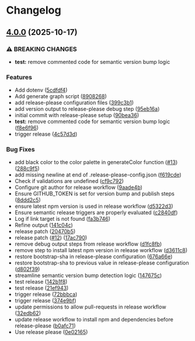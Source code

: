 # Changelog

## [4.0.0](https://github.com/HarrisSidiropoulos/generate-contentful-graph/compare/generate-contentful-graph-v3.0.0...generate-contentful-graph-v4.0.0) (2025-10-17)


### ⚠ BREAKING CHANGES

* **test:** remove commented code for semantic version bump logic

### Features

* Add dotenv ([5cdfdf4](https://github.com/HarrisSidiropoulos/generate-contentful-graph/commit/5cdfdf41c22378fe5700f622e08e2b3858ea1101))
* Add generate graph script ([8908268](https://github.com/HarrisSidiropoulos/generate-contentful-graph/commit/8908268057626f99e9e3074212005809b21be9c2))
* add release-please configuration files ([399c3b1](https://github.com/HarrisSidiropoulos/generate-contentful-graph/commit/399c3b11cdb5dbd2e9d88401ebbf5db08a7a3e81))
* add version output to release-please debug step ([95eb16a](https://github.com/HarrisSidiropoulos/generate-contentful-graph/commit/95eb16ad9b849e5e4311354e9447423dd054419c))
* initial commit with release-please setup ([90bea36](https://github.com/HarrisSidiropoulos/generate-contentful-graph/commit/90bea3642904422664d5a82fb6b508a225907e04))
* **test:** remove commented code for semantic version bump logic ([f8e6f96](https://github.com/HarrisSidiropoulos/generate-contentful-graph/commit/f8e6f96cd7ef3747c40d5b30c603f012061290ba))
* trigger release ([4c57d3d](https://github.com/HarrisSidiropoulos/generate-contentful-graph/commit/4c57d3d105c3af0d6a448db63c101eceefd0d429))


### Bug Fixes

* add black color to the color palette in generateColor function ([#13](https://github.com/HarrisSidiropoulos/generate-contentful-graph/issues/13)) ([288c9f5](https://github.com/HarrisSidiropoulos/generate-contentful-graph/commit/288c9f5ad3150ef35fb6dc09db91b0433d1736ef))
* add missing newline at end of .release-please-config.json ([f619cde](https://github.com/HarrisSidiropoulos/generate-contentful-graph/commit/f619cdeed25cfd015bff381525dd6b722d036d5b))
* Check if validations are undefined ([cf9c792](https://github.com/HarrisSidiropoulos/generate-contentful-graph/commit/cf9c7920c5d5a634a6e707e40fe4e5e4b836b980))
* Configure git author for release workflow ([9aade4b](https://github.com/HarrisSidiropoulos/generate-contentful-graph/commit/9aade4bd0202a0fecf42977b31b2b0e02fc0c247))
* Ensure GITHUB_TOKEN is set for version bump and publish steps ([8ddd2c5](https://github.com/HarrisSidiropoulos/generate-contentful-graph/commit/8ddd2c572a6f1492d7a1117db12f9163e5444eb4))
* ensure latest npm version is used in release workflow ([d5322d3](https://github.com/HarrisSidiropoulos/generate-contentful-graph/commit/d5322d361c106fc6d0422af17c77a87c81ce6e78))
* Ensure semantic release triggers are properly evaluated ([c2840df](https://github.com/HarrisSidiropoulos/generate-contentful-graph/commit/c2840df059c06b6786de0f715025af15d9f95c92))
* Log if link target is not found ([fa3b746](https://github.com/HarrisSidiropoulos/generate-contentful-graph/commit/fa3b74616a5fef56bcacd6c96e7713503015b43c))
* Refine output ([141c04c](https://github.com/HarrisSidiropoulos/generate-contentful-graph/commit/141c04c52efa30ae5e3b4d007a3b8227147e4408))
* release patch ([20470b5](https://github.com/HarrisSidiropoulos/generate-contentful-graph/commit/20470b5c64884364c2233636411c2e32695e058b))
* release patch ([#12](https://github.com/HarrisSidiropoulos/generate-contentful-graph/issues/12)) ([17ac790](https://github.com/HarrisSidiropoulos/generate-contentful-graph/commit/17ac7904ad79b65bcc4437aecf34e7b788d2d326))
* remove debug output steps from release workflow ([d1fc8fb](https://github.com/HarrisSidiropoulos/generate-contentful-graph/commit/d1fc8fbb802522f90dd52f89c1109f75b04d798b))
* remove step to install latest npm version in release workflow ([d3611c8](https://github.com/HarrisSidiropoulos/generate-contentful-graph/commit/d3611c8c51a7cfe3673bded65d0a81646e23d2b9))
* restore bootstrap-sha in release-please configuration ([676a66e](https://github.com/HarrisSidiropoulos/generate-contentful-graph/commit/676a66e13f6560a7d99a16779f91604a02079391))
* restore bootstrap-sha to previous value in release-please configuration ([d802f39](https://github.com/HarrisSidiropoulos/generate-contentful-graph/commit/d802f399ebbbfc39c714e15a1674a4212402364a))
* streamline semantic version bump detection logic ([147675c](https://github.com/HarrisSidiropoulos/generate-contentful-graph/commit/147675cf24917500ce963db95b3489eaadbb792a))
* test release ([142b1f8](https://github.com/HarrisSidiropoulos/generate-contentful-graph/commit/142b1f865f9919b70fad94ff70ceebd178157f2a))
* test release ([21ef943](https://github.com/HarrisSidiropoulos/generate-contentful-graph/commit/21ef943aefe09c6765b2b5b40a28040213761acb))
* trigger release ([72bbbca](https://github.com/HarrisSidiropoulos/generate-contentful-graph/commit/72bbbcab91a7569283d5dccac3435414c5007d0e))
* trigger release ([374e9bf](https://github.com/HarrisSidiropoulos/generate-contentful-graph/commit/374e9bf9cb56b85a3061eaf926f9204e2344c5bf))
* update permissions to allow pull-requests in release workflow ([32edb62](https://github.com/HarrisSidiropoulos/generate-contentful-graph/commit/32edb62f667d34f74986fce63afaad82049581d8))
* update release workflow to install npm and dependencies before release-please ([b0afc71](https://github.com/HarrisSidiropoulos/generate-contentful-graph/commit/b0afc712d137bb1e65a172e3160974ce0b8fde2c))
* Use release please ([0e02165](https://github.com/HarrisSidiropoulos/generate-contentful-graph/commit/0e021656400ecc2b95adf97d89d02d567f24eeec))
